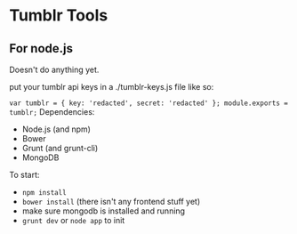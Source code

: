 # Tumblr Tools
## For node.js
Doesn't do anything yet.

put your tumblr api keys in a ./tumblr-keys.js file like so:

`
var	tumblr = {
	key: 'redacted',
	secret: 'redacted'
};
module.exports = tumblr;
`
Dependencies:
* Node.js (and npm)
* Bower
* Grunt (and grunt-cli)
* MongoDB

To start:
* `npm install`
* `bower install` (there isn't any frontend stuff yet)
* make sure mongodb is installed and running
* `grunt dev` or `node app` to init